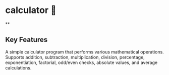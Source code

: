 # calculator 🧮
**
## Key Features
A simple calculator program that performs various mathematical operations. Supports addition, subtraction, multiplication, division, percentage, exponentiation, factorial, odd/even checks, absolute values, and average calculations.
<!--stackedit_data:
eyJoaXN0b3J5IjpbLTE3ODA2NDk2ODcsNDI0NTYyOTA0XX0=
-->